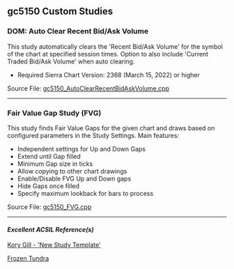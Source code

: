 ## gc5150 Custom Studies 


### DOM: Auto Clear Recent Bid/Ask Volume 

This study automatically clears the 'Recent Bid/Ask Volume' for the symbol of the chart at specified session times. Option to also include 'Current Traded Bid/Ask Volume' when auto clearing. 

- Required Sierra Chart Version: 2368 (March 15, 2022) or higher

Source File: [gc5150_AutoClearRecentBidAskVolume.cpp](./gc5150_AutoClearRecentBidAskVolume.cpp) 

----------------------------

### Fair Value Gap Study (FVG) 

This study finds Fair Value Gaps for the given chart and draws based on configured parameters in the Study Settings. Main features: 
- Independent settings for Up and Down Gaps
- Extend until Gap filled
- Minimum Gap size in ticks
- Allow copying to other chart drawings
- Enable/Disable FVG Up and Down gaps
- Hide Gaps once filled
- Specify maximum lookback for bars to process

Source File: [gc5150_FVG.cpp](./gc5150_FVG.cpp) 

---------------------------------
#### *Excellent ACSIL Reference(s)* 
[Kory Gill - 'New Study Template'](https://github.com/korygill/technical-analysis)

[Frozen Tundra](https://github.com/FrozenTundraTrader/sierrachart)
